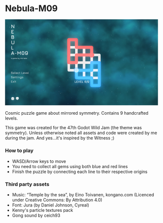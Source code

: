 # Nebula-M09

![Screeenshot](https://raw.githubusercontent.com/mbrlabs/nebula-m09/main/images/screenshot.jpg)

Cosmic puzzle game about mirrored symmetry. Contains 9 handcrafted levels.

This game was created for the 47th Godot Wild Jam (the theme was symmetry). Unless otherwise noted all assets and code were created by me during the jam. And yes...it's inspired by the Witness ;)

### How to play
- WASD/Arrow keys to move
- You need to collect all gems using both blue and red lines 
- Finish the puzzle by connecting each line to their respective origins

### Third party assets
- Music: “Temple by the sea”, by Eino Toivanen, kongano.com (Licenced under Creative Commons: By Attribution 4.0)
- Font: Jura (by Daniel Johnson, Cyreal)
- Kenny's particle textures pack
- Gong sound by ceich93